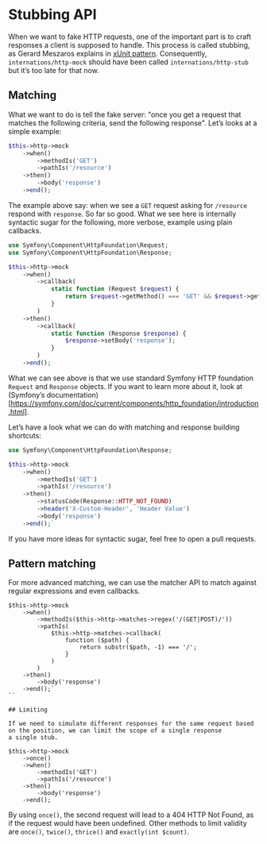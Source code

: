 # Stubbing API

When we want to fake HTTP requests, one of the important part is to craft responses a client is supposed to handle. This
process is called stubbing, as Gerard Meszaros explains in
[xUnit pattern](http://xunitpatterns.com/Mocks,%20Fakes,%20Stubs%20and%20Dummies.html). Consequently,
`internations/http-mock` should have been called `internations/http-stub` but it’s too late for that now.

## Matching

What we want to do is tell the fake server: "once you get a request that matches the following criteria, send the
following response". Let’s looks at a simple example:

```php
$this->http->mock
    ->when()
        ->methodIs('GET')
        ->pathIs('/resource')
    ->then()
        ->body('response')
    ->end();
```

The example above say: when we see a `GET` request asking for `/resource` respond with `response`. So far so good.
What we see here is internally syntactic sugar for the following, more verbose, example using plain callbacks.

```php
use Symfony\Component\HttpFoundation\Request;
use Symfony\Component\HttpFoundation\Response;

$this->http->mock
    ->when()
        ->callback(
            static function (Request $request) {
                return $request->getMethod() === 'GET' && $request->getPathInfo() === '/resource';
            }
        )
    ->then()
        ->callback(
            static function (Response $response) {
                $response->setBody('response');
            }
        )
    ->end();
```

What we can see above is that we use standard Symfony HTTP foundation `Request` and `Response` objects. If you want to
learn more about it, look at
(Symfony’s documentation)[https://symfony.com/doc/current/components/http_foundation/introduction.html].

Let’s have a look what we can do with matching and response building shortcuts:

```php
use Symfony\Component\HttpFoundation\Response;

$this->http->mock
    ->when()
        ->methodIs('GET')
        ->pathIs('/resource')
    ->then()
        ->statusCode(Response::HTTP_NOT_FOUND)
        ->header('X-Custom-Header', 'Header Value')
        ->body('response')
    ->end();`
```

If you have more ideas for syntactic sugar, feel free to open a pull requests.

## Pattern matching

For more advanced matching, we can use the matcher API to match against regular expressions and even callbacks.

```
$this->http->mock
    ->when()
        ->methodIs($this->http->matches->regex('/(GET|POST)/'))
        ->pathIs(
            $this->http->matches->callback(
                function ($path) {
                    return substr($path, -1) === '/';
                }
            )
        )
    ->then()
        ->body('response')
    ->end();`
``

## Limiting

If we need to simulate different responses for the same request based on the position, we can limit the scope of a single response
a single stub.

$this->http->mock
    ->once()
    ->when()
        ->methodIs('GET')
        ->pathIs('/resource')
    ->then()
        ->body('response')
    ->end();
```

By using `once()`, the second request will lead to a 404 HTTP Not Found, as if the request would have been undefined.
Other methods to limit validity are `once()`, `twice()`, `thrice()` and `exactly(int $count)`.
